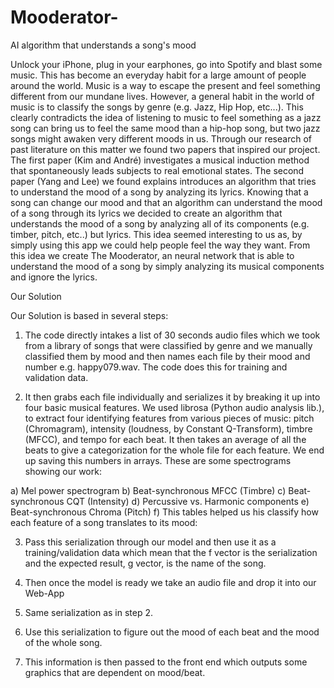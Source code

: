 # Mooderator-
AI algorithm that understands a song's mood

Unlock your iPhone, plug in your earphones, go into Spotify and blast some music. This has become an everyday habit for a large amount of people around the world. Music is a way to escape the present and feel something different from our mundane lives. However, a general habit in the world of music is to classify the songs by genre (e.g. Jazz, Hip Hop, etc...). This clearly contradicts the idea of listening to music to feel something as a jazz song can bring us to feel the same mood than a hip-hop song, but two jazz songs might awaken very different moods in us. Through our research of past literature on this matter we found two papers that inspired our project. The first paper (Kim and André) investigates a musical induction method that spontaneously leads subjects to real emotional states. The second paper (Yang and Lee) we found explains introduces an algorithm that tries to understand the mood of a song by analyzing its lyrics. Knowing that a song can change our mood and that an algorithm can understand the mood of a song through its lyrics we decided to create an algorithm that understands the mood of a song by analyzing all of its components (e.g. timber, pitch, etc..) but lyrics. This idea seemed interesting to us as, by simply using this app we could help people feel the way they want. From this idea we create The Mooderator, an neural network that is able to understand the mood of a song by simply analyzing its musical components and ignore the lyrics.

Our Solution

Our Solution is based in several steps:

1) The code directly intakes a list of 30 seconds audio files which we took from a library
of songs that were classified by genre and we manually classified them by mood and then names each file by their mood and number e.g. happy079.wav. The code does this for training and validation data.

2) It then grabs each file individually and serializes it by breaking it up into four basic musical features. We used librosa (Python audio analysis lib.), to extract four identifying features from various pieces of music: pitch (Chromagram), intensity (loudness, by Constant Q-Transform), timbre (MFCC), and tempo for each beat. It then takes an average of all the beats to give a categorization for the whole file for each feature. We end up saving this numbers in arrays.
These are some spectrograms showing our work:

  a) Mel power spectrogram
  b) Beat-synchronous MFCC (Timbre)
  c) Beat-synchronous CQT (Intensity)
  d) Percussive vs. Harmonic components
  e) Beat-synchronous Chroma (Pitch)
  f) This tables helped us his classify how each feature of a song translates to its mood:
  
3) Pass this serialization through our model and then use it as a training/validation data
which mean that the f vector is the serialization and the expected result, g vector, is
the name of the song.

4) Then once the model is ready we take an audio file and drop it into our Web-App
5) Same serialization as in step 2.

6) Use this serialization to figure out the mood of each beat and the mood of the whole
song.

7) This information is then passed to the front end which outputs some graphics that are
dependent on mood/beat.
